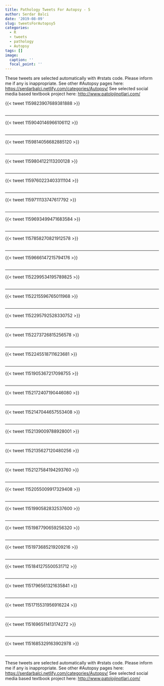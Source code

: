 ```yaml
---
title: Pathology Tweets For Autopsy - 5
author: Serdar Balci
date: '2019-08-09'
slug: tweetsForAutopsy5
categories:
  - R
  - tweets
  - pathology
  - Autopsy
tags: []
image:
  caption: ''
  focal_point: ''
---
```



These tweets are selected automatically with #rstats code. Please inform me if any is inappropriate.
See other #Autopsy pages here: https://serdarbalci.netlify.com/categories/Autopsy/ 
See selected social media based textbook project here: http://www.patolojinotlari.com/

{{< tweet 1159823907689381888 >}}
<br>
<br>
<hr>
{{< tweet 1159040146966106112 >}}
<br>
<br>
<hr>
{{< tweet 1159814056682885120 >}}
<br>
<br>
<hr>
{{< tweet 1159804122113200128 >}}
<br>
<br>
<hr>
{{< tweet 1159760223403311104 >}}
<br>
<br>
<hr>
{{< tweet 1159711133747617792 >}}
<br>
<br>
<hr>
{{< tweet 1159693499471683584 >}}
<br>
<br>
<hr>
{{< tweet 1157858270821912578 >}}
<br>
<br>
<hr>
{{< tweet 1159666147215794176 >}}
<br>
<br>
<hr>
{{< tweet 1152299534195789825 >}}
<br>
<br>
<hr>
{{< tweet 1152215596765011968 >}}
<br>
<br>
<hr>
{{< tweet 1152295792528330752 >}}
<br>
<br>
<hr>
{{< tweet 1152273726815256578 >}}
<br>
<br>
<hr>
{{< tweet 1152245518711623681 >}}
<br>
<br>
<hr>
{{< tweet 1151905367217098755 >}}
<br>
<br>
<hr>
{{< tweet 1152172407190446080 >}}
<br>
<br>
<hr>
{{< tweet 1152147044657553408 >}}
<br>
<br>
<hr>
{{< tweet 1152139009788928001 >}}
<br>
<br>
<hr>
{{< tweet 1152135627120480256 >}}
<br>
<br>
<hr>
{{< tweet 1152127584194293760 >}}
<br>
<br>
<hr>
{{< tweet 1152055009917329408 >}}
<br>
<br>
<hr>
{{< tweet 1151990582832537600 >}}
<br>
<br>
<hr>
{{< tweet 1151987790659256320 >}}
<br>
<br>
<hr>
{{< tweet 1151973685219209216 >}}
<br>
<br>
<hr>
{{< tweet 1151841275500531712 >}}
<br>
<br>
<hr>
{{< tweet 1151796561321635841 >}}
<br>
<br>
<hr>
{{< tweet 1151715531956916224 >}}
<br>
<br>
<hr>
{{< tweet 1151696511413174272 >}}
<br>
<br>
<hr>
{{< tweet 1151685329163902978 >}}
<br>
<br>
<hr>


These tweets are selected automatically with #rstats code. Please inform me if any is inappropriate.
See other #Autopsy pages here: https://serdarbalci.netlify.com/categories/Autopsy/ 
See selected social media based textbook project here: http://www.patolojinotlari.com/
